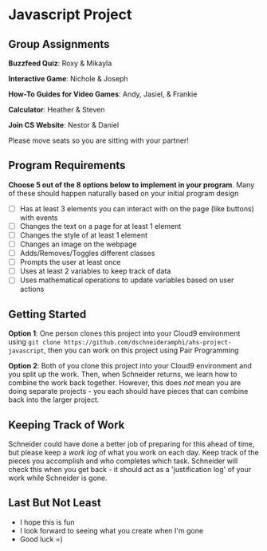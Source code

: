 # Javascript Project

## Group Assignments

**Buzzfeed Quiz**: Roxy & Mikayla

**Interactive Game**: Nichole & Joseph

**How-To Guides for Video Games**: Andy, Jasiel, & Frankie

**Calculator**: Heather & Steven

**Join CS Website**: Nestor & Daniel

Please move seats so you are sitting with your partner!

## Program Requirements

**Choose 5 out of the 8 options below to implement in your program**. Many of these should happen naturally based on your initial program design

- [ ] Has at least 3 elements you can interact with on the page (like buttons) with events
- [ ] Changes the text on a page for at least 1 element
- [ ] Changes the style of at least 1 element
- [ ] Changes an image on the webpage
- [ ] Adds/Removes/Toggles different classes
- [ ] Prompts the user at least once
- [ ] Uses at least 2 variables to keep track of data
- [ ] Uses mathematical operations to update variables based on user actions

## Getting Started

**Option 1**: One person clones this project into your Cloud9 environment using `git clone https://github.com/dschneideramphi/ahs-project-javascript`, then you can work on this project using Pair Programming

**Option 2**: Both of you clone this project into your Cloud9 environment and you split up the work. Then, when Schneider returns, we learn how to combine the work back together. However, this does *not* mean you are doing separate projects - you each should have pieces that can combine back into the larger project.

## Keeping Track of Work

Schneider could have done a better job of preparing for this ahead of time, but please keep a _work log_ of what you work on each day. Keep track of the pieces you accomplish and who completes which task. Schneider will check this when you get back - it should act as a 'justification log' of your work while Schneider is gone.

## Last But Not Least

- I hope this is fun
- I look forward to seeing what you create when I'm gone
- Good luck =)
